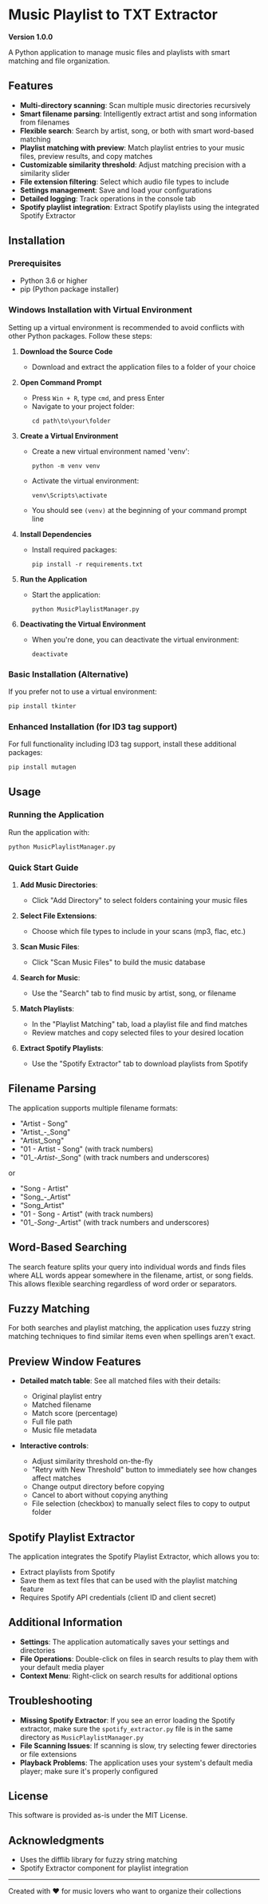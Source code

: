 # Music Playlist to TXT Extractor

**Version 1.0.0**

A Python application to manage music files and playlists with smart matching and file organization.

## Features

- **Multi-directory scanning**: Scan multiple music directories recursively
- **Smart filename parsing**: Intelligently extract artist and song information from filenames
- **Flexible search**: Search by artist, song, or both with smart word-based matching
- **Playlist matching with preview**: Match playlist entries to your music files, preview results, and copy matches
- **Customizable similarity threshold**: Adjust matching precision with a similarity slider
- **File extension filtering**: Select which audio file types to include
- **Settings management**: Save and load your configurations
- **Detailed logging**: Track operations in the console tab
- **Spotify playlist integration**: Extract Spotify playlists using the integrated Spotify Extractor

## Installation

### Prerequisites

- Python 3.6 or higher
- pip (Python package installer)

### Windows Installation with Virtual Environment

Setting up a virtual environment is recommended to avoid conflicts with other Python packages. Follow these steps:

1. **Download the Source Code**
   - Download and extract the application files to a folder of your choice

2. **Open Command Prompt**
   - Press `Win + R`, type `cmd`, and press Enter
   - Navigate to your project folder:
     ```
     cd path\to\your\folder
     ```

3. **Create a Virtual Environment**
   - Create a new virtual environment named 'venv':
     ```
     python -m venv venv
     ```
   - Activate the virtual environment:
     ```
     venv\Scripts\activate
     ```
   - You should see `(venv)` at the beginning of your command prompt line

4. **Install Dependencies**
   - Install required packages:
     ```
     pip install -r requirements.txt
     ```

5. **Run the Application**
   - Start the application:
     ```
     python MusicPlaylistManager.py
     ```

6. **Deactivating the Virtual Environment**
   - When you're done, you can deactivate the virtual environment:
     ```
     deactivate
     ```

### Basic Installation (Alternative)

If you prefer not to use a virtual environment:

```bash
pip install tkinter
```

### Enhanced Installation (for ID3 tag support)

For full functionality including ID3 tag support, install these additional packages:

```bash
pip install mutagen
```

## Usage

### Running the Application

Run the application with:

```bash
python MusicPlaylistManager.py
```

### Quick Start Guide

1. **Add Music Directories**:
   - Click "Add Directory" to select folders containing your music files

2. **Select File Extensions**:
   - Choose which file types to include in your scans (mp3, flac, etc.)

3. **Scan Music Files**:
   - Click "Scan Music Files" to build the music database

4. **Search for Music**:
   - Use the "Search" tab to find music by artist, song, or filename

5. **Match Playlists**:
   - In the "Playlist Matching" tab, load a playlist file and find matches
   - Review matches and copy selected files to your desired location

6. **Extract Spotify Playlists**:
   - Use the "Spotify Extractor" tab to download playlists from Spotify

## Filename Parsing

The application supports multiple filename formats:
- "Artist - Song"
- "Artist_-_Song" 
- "Artist_Song"
- "01 - Artist - Song" (with track numbers)
- "01_-_Artist_-_Song" (with track numbers and underscores)

or 

- "Song - Artist"
- "Song_-_Artist" 
- "Song_Artist"
- "01 - Song - Artist" (with track numbers)
- "01_-_Song_-_Artist" (with track numbers and underscores)

## Word-Based Searching

The search feature splits your query into individual words and finds files where ALL words appear somewhere in the filename, artist, or song fields. This allows flexible searching regardless of word order or separators.

## Fuzzy Matching

For both searches and playlist matching, the application uses fuzzy string matching techniques to find similar items even when spellings aren't exact.

## Preview Window Features

- **Detailed match table**: See all matched files with their details:
  - Original playlist entry
  - Matched filename
  - Match score (percentage)
  - Full file path
  - Music file metadata
  
- **Interactive controls**:
  - Adjust similarity threshold on-the-fly
  - "Retry with New Threshold" button to immediately see how changes affect matches
  - Change output directory before copying
  - Cancel to abort without copying anything
  - File selection (checkbox) to manually select files to copy to output folder

## Spotify Playlist Extractor

The application integrates the Spotify Playlist Extractor, which allows you to:
- Extract playlists from Spotify
- Save them as text files that can be used with the playlist matching feature
- Requires Spotify API credentials (client ID and client secret)

## Additional Information

- **Settings**: The application automatically saves your settings and directories
- **File Operations**: Double-click on files in search results to play them with your default media player
- **Context Menu**: Right-click on search results for additional options

## Troubleshooting

- **Missing Spotify Extractor**: If you see an error loading the Spotify extractor, make sure the `spotify_extractor.py` file is in the same directory as `MusicPlaylistManager.py`
- **File Scanning Issues**: If scanning is slow, try selecting fewer directories or file extensions
- **Playback Problems**: The application uses your system's default media player; make sure it's properly configured

## License

This software is provided as-is under the MIT License.

## Acknowledgments

- Uses the difflib library for fuzzy string matching
- Spotify Extractor component for playlist integration

---

Created with ❤️ for music lovers who want to organize their collections
